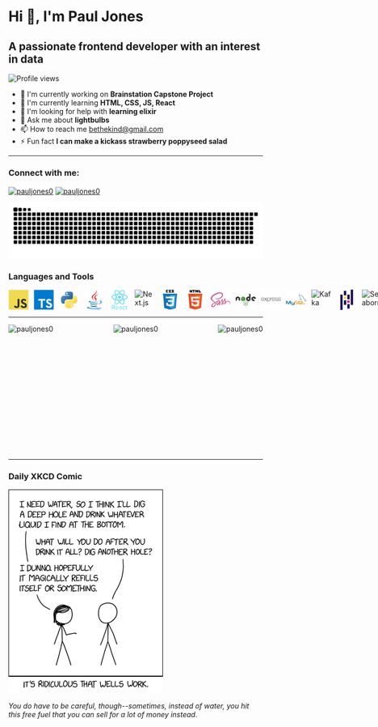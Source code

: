 # Hi 👋, I'm Paul Jones

## A passionate frontend developer with an interest in data

![Profile views](https://komarev.com/ghpvc/?username=pauljones0&label=Profile%20views&color=0e75b6&style=flat)

- 🔭 I'm currently working on **Brainstation Capstone Project**
- 🌱 I'm currently learning **HTML, CSS, JS, React**
- 🤝 I'm looking for help with **learning elixir**
- 💬 Ask me about **lightbulbs**
- 📫 How to reach me <bethekind@gmail.com>
- ⚡ Fun fact **I can make a kickass strawberry poppyseed salad**

---
<h3 align="left">Connect with me:</h3>
<p align="left">
<a href="https://linkedin.com/in/pauljones0" target="blank"><img align="center" src="https://raw.githubusercontent.com/rahuldkjain/github-profile-readme-generator/master/src/images/icons/Social/linked-in-alt.svg" alt="pauljones0" height="30" width="40" /></a>
<a href="https://kaggle.com/pauljones0" target="blank"><img align="center" src="https://raw.githubusercontent.com/rahuldkjain/github-profile-readme-generator/master/src/images/icons/Social/kaggle.svg" alt="pauljones0" height="30" width="40" /></a>
</p>

<picture>
  <source media="(prefers-color-scheme: dark)" srcset="https://raw.githubusercontent.com/pauljones0/pauljones0/output/github-contribution-grid-snake-dark.svg" />
  <source media="(prefers-color-scheme: light)" srcset="https://raw.githubusercontent.com/pauljones0/pauljones0/output/github-contribution-grid-snake.svg" />
  <img alt="github-snake" src="https://raw.githubusercontent.com/pauljones0/pauljones0/output/github-contribution-grid-snake.svg" />
</picture>

### Languages and Tools

<div style="display: flex; gap: 10px;">
  <!-- Programming Languages -->
    <img src="https://raw.githubusercontent.com/devicons/devicon/master/icons/javascript/javascript-original.svg" alt="JavaScript" width="40" height="40"/>
    <img src="https://raw.githubusercontent.com/devicons/devicon/master/icons/typescript/typescript-original.svg" alt="TypeScript" width="40" height="40"/>
    <img src="https://raw.githubusercontent.com/devicons/devicon/master/icons/python/python-original.svg" alt="Python" width="40" height="40"/>
    <img src="https://raw.githubusercontent.com/devicons/devicon/master/icons/java/java-original.svg" alt="Java" width="40" height="40"/>
  <!-- Frontend Development -->
    <img src="https://raw.githubusercontent.com/devicons/devicon/master/icons/react/react-original-wordmark.svg" alt="React" width="40" height="40"/>
    <img src="https://cdn.worldvectorlogo.com/logos/nextjs-2.svg" alt="Next.js" width="40" height="40"/>
    <img src="https://raw.githubusercontent.com/devicons/devicon/master/icons/css3/css3-original-wordmark.svg" alt="CSS3" width="40" height="40"/>
    <img src="https://raw.githubusercontent.com/devicons/devicon/master/icons/html5/html5-original-wordmark.svg" alt="HTML5" width="40" height="40"/>
    <img src="https://raw.githubusercontent.com/devicons/devicon/master/icons/sass/sass-original.svg" alt="Sass" width="40" height="40"/>
  <!-- Backend Development -->
    <img src="https://raw.githubusercontent.com/devicons/devicon/master/icons/nodejs/nodejs-original-wordmark.svg" alt="Node.js" width="40" height="40"/>
    <img src="https://raw.githubusercontent.com/devicons/devicon/master/icons/express/express-original-wordmark.svg" alt="Express" width="40" height="40"/>
  <!-- Database -->
    <img src="https://raw.githubusercontent.com/devicons/devicon/master/icons/mysql/mysql-original-wordmark.svg" alt="MySQL" width="40" height="40"/>
    <img src="https://www.vectorlogo.zone/logos/apache_kafka/apache_kafka-icon.svg" alt="Kafka" width="40" height="40"/>
  <!-- AI / ML -->
    <img src="https://raw.githubusercontent.com/devicons/devicon/2ae2a900d2f041da66e950e4d48052658d850630/icons/pandas/pandas-original.svg" alt="Pandas" width="40" height="40"/>
    <img src="https://seaborn.pydata.org/_images/logo-mark-lightbg.svg" alt="Seaborn" width="40" height="40"/>
  <!-- Data Visualization -->
    <img src="https://www.vectorlogo.zone/logos/grafana/grafana-icon.svg" alt="Grafana" width="40" height="40"/>
  <!-- DevOps -->
    <img src="https://raw.githubusercontent.com/devicons/devicon/master/icons/docker/docker-original-wordmark.svg" alt="Docker" width="40" height="40"/>
    <img src="https://www.vectorlogo.zone/logos/kubernetes/kubernetes-icon.svg" alt="Kubernetes" width="40" height="40"/>
    <img src="https://www.vectorlogo.zone/logos/git-scm/git-scm-icon.svg" alt="Git" width="40" height="40"/>
    <img src="https://raw.githubusercontent.com/devicons/devicon/master/icons/linux/linux-original.svg" alt="Linux" width="40" height="40"/>
  <!-- Testing -->
    <img src="https://raw.githubusercontent.com/detain/svg-logos/780f25886640cef088af994181646db2f6b1a3f8/svg/selenium-logo.svg" alt="Selenium" width="40" height="40"/>
  <!-- Static Site Generators -->
    <img src="https://cdn.worldvectorlogo.com/logos/nextjs-2.svg" alt="Next.js" width="40" height="40"/>
  <!-- Other -->
    <img src="https://raw.githubusercontent.com/devicons/devicon/master/icons/java/java-original.svg" alt="Java" width="40" height="40"/>
</div>

---

<div style="display: flex; flex-wrap: wrap; justify-content: space-between; align-items: stretch; gap: 10px;">
  <img height=190 style="object-fit: contain;" src="https://github-readme-stats.vercel.app/api/top-langs?username=pauljones0&show_icons=true&locale=en&layout=compact&theme=prussian&border_radius=15&hide_border=true" alt="pauljones0" />
  <img height=190 style="object-fit: contain;" src="https://github-readme-streak-stats.herokuapp.com/?user=pauljones0&theme=prussian&border_radius=15&hide_border=true" alt="pauljones0" />
  <img height=252 style="object-fit: contain;" src="https://github-readme-stats.vercel.app/api/wakatime?username=pauljones0&theme=prussian&border_radius=15&hide_border=true" alt="pauljones0" />
</div>

---

### Daily XKCD Comic

![Daily XKCD Comic](https://raw.githubusercontent.com/pauljones0/pauljones0/main/.github/xkcd/XKCD_daily.png)

*<!-- XKCD_ALT_TEXT_START -->You do have to be careful, though--sometimes, instead of water, you hit this free fuel that you can sell for a lot of money instead.<!-- XKCD_ALT_TEXT_END -->*
